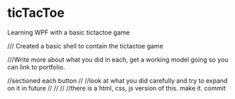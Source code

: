 # ticTacToe

Learning WPF with a basic tictactoe game


/// Created a basic shell to contain the tictactoe game


///Write more about what you did in each, get a working model going so you can link to portfolio.

//sectioned each button
//
//look at what you did carefully and try to expand on it in future
//
//
//
//there is a html, css, js version of this. make it.
commit 
